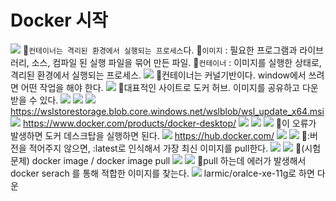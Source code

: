 # Docker 시작
![](../image/Pasted%20image%2020240503153209.png)
📌`컨테이너는 격리된 환경에서 실행되는 프로세스`다.
📌`이미지` : 필요한 프로그램과 라이브러리, 소스, 컴파일 된 실행 파일을 묶어 만든 파일.
📌`컨테이너` : 이미지를 실행한 상태로, 격리된 환경에서 실행되는 프로세스.
![](../image/Pasted%20image%2020240503153558.png)
📌컨테이너는 커널기반이다. window에서 쓰려면 어떤 작업을 해야 한다.
![](../image/Pasted%20image%2020240503153856.png)
📌대표적인 사이트로 도커 허브. 이미지를 공유하고 다운받을 수 있다.
![](../image/Pasted%20image%2020240503154013.png)
![](../image/Pasted%20image%2020240503154036.png)
![](../image/Pasted%20image%2020240503154822.png)
https://wslstorestorage.blob.core.windows.net/wslblob/wsl_update_x64.msi
![](../image/Pasted%20image%2020240503160154.png)
https://www.docker.com/products/docker-desktop/
![](../image/Pasted%20image%2020240503162448.png)
![](../image/Pasted%20image%2020240503162541.png)
![](../image/Pasted%20image%2020240503162711.png)
📌이 오류가 발생하면 도커 데스크탑을 실행하면 된다.
![](../image/Pasted%20image%2020240503162734.png)
https://hub.docker.com/
![](../image/Pasted%20image%2020240503163532.png)
![](../image/Pasted%20image%2020240503163646.png)
📌:버전을 적어주지 않으면, :latest로 인식해서 가장 최신 이미지를 pull한다.
![](../image/Pasted%20image%2020240503164014.png)
![](../image/Pasted%20image%2020240503164126.png)
📌(시험문제) docker image / docker image pull
![](../image/Pasted%20image%2020240503164314.png)
![](../image/Pasted%20image%2020240503164749.png)
📌pull 하는데 에러가 발생해서 docker serach 를 통해 적합한 이미지를 찾는다.
![](../image/Pasted%20image%2020240503165005.png)
larmic/oralce-xe-11g로 하면 다운 
